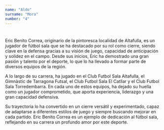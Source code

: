 ```yaml
---
name: "Aldo"
surname: "Mora"
number: "4"
---
```


#

Eric Benito Correa, originario de la pintoresca localidad de Altafulla, es un jugador de fútbol sala que se ha destacado por su rol como cierre, siendo clave en la defensa gracias a su visión de juego, capacidad de anticipación y solidez en el campo. Desde sus inicios, Eric ha demostrado una gran pasión y talento por el deporte, lo que lo ha llevado a formar parte de diversos equipos de la región.

A lo largo de su carrera, ha jugado en el Club Futbol Sala Altafulla, el Gimnàstic de Tarragona Futsal, el Club Futbol Sala El Catllar y el Club Futbol Sala Torredembarra. En cada uno de estos equipos, ha dejado su huella como un jugador comprometido, que aporta experiencia, liderazgo y una gran capacidad defensiva.

Su trayectoria lo ha convertido en un cierre versátil y experimentado, capaz de adaptarse a diferentes estilos de juego y siempre buscando mejorar en cada partido. Eric Benito Correa es un ejemplo de dedicación al fútbol sala, reflejando en su carrera un profundo amor por este deporte.
